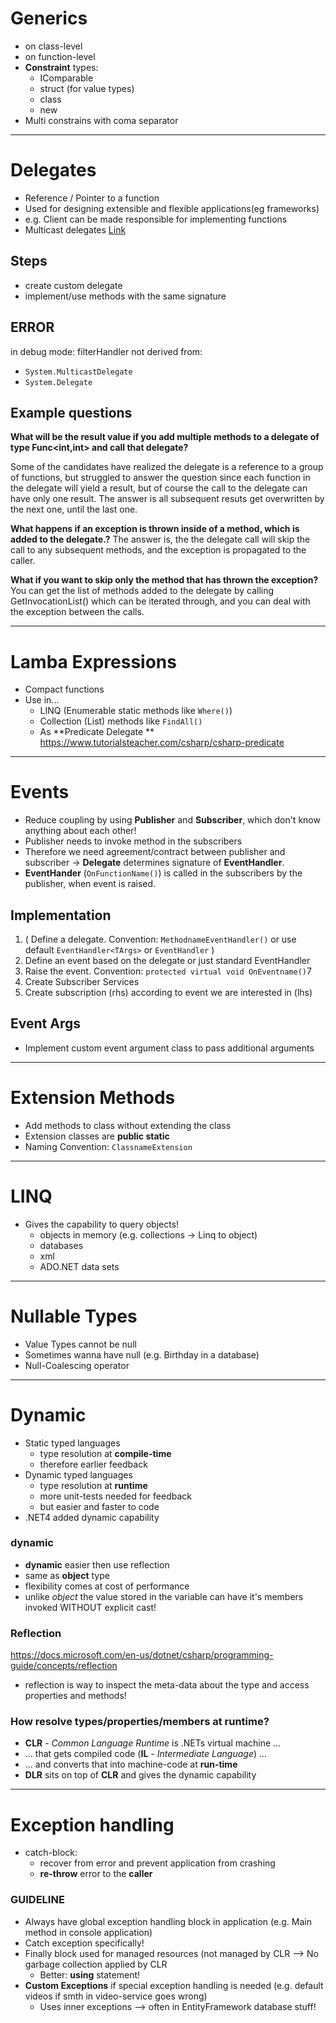 # Generics

- on class-level
- on function-level
- **Constraint** types:
  - IComparable
  - struct (for value types)
  - class
  - new
- Multi constrains with coma separator





-----------------------------------------------------------------------------------------
# Delegates

- Reference / Pointer to a function
- Used for designing extensible and flexible applications(eg frameworks)
- e.g. Client can be made responsible for implementing functions
- Multicast delegates [Link](https://docs.microsoft.com/en-us/dotnet/csharp/programming-guide/delegates/how-to-combine-delegates-multicast-delegates)

## Steps
- create custom delegate
- implement/use methods with the same signature

## ERROR
in debug mode: filterHandler not derived from: 
  - `System.MulticastDelegate`
  - `System.Delegate`
  

## Example questions
**What will be the result value if you add multiple methods to a delegate of type Func<int,int> and call that delegate?**

Some of the candidates have realized the delegate is a reference to a group of functions, but struggled to answer the question since each function in the delegate will yield a result, but of course the call to the delegate can have only one result.
The answer is all subsequent resuts get overwritten by the next one, until the last one.

**What happens if an exception is thrown inside of a method, which is added to the delegate.?**
The answer is, the the delegate call will skip the call to any subsequent methods, and the exception is propagated to the caller.

**What if you want to skip only the method that has thrown the exception?**
You can get the list of methods added to the delegate by calling GetInvocationList() which can be iterated through, and you can deal with the exception between the calls. 





-----------------------------------------------------------------------------------------
# Lamba Expressions

- Compact functions
- Use in...
  - LINQ (Enumerable static methods like `Where()`)
  - Collection (List) methods like `FindAll()`
  - As **Predicate Delegate ** 
    https://www.tutorialsteacher.com/csharp/csharp-predicate



    

-----------------------------------------------------------------------------------------
# Events

- Reduce coupling by using **Publisher** and **Subscriber**, which don't know anything about each other!
- Publisher needs to invoke method in the subscribers 
- Therefore we need agreement/contract between publisher and subscriber -> **Delegate** determines signature of  **EventHandler**.
- **EventHander** (`OnFunctionName()`) is called in the subscribers by the publisher, when event is raised. 

## Implementation
1. ( Define a delegate. Convention: `MethodnameEventHandler()` or use default `EventHandler<TArgs>` or `EventHandler` )
2. Define an event based on the delegate or just standard EventHandler
3. Raise the event. Convention: `protected virtual void OnEventname()`7
4. Create Subscriber Services
5. Create subscription (rhs) according to event we are interested in (lhs)

## Event Args 
- Implement custom event argument class to pass additional arguments





-----------------------------------------------------------------------------------------
# Extension Methods

- Add methods to class without extending the class 
- Extension classes are **public static**
- Naming Convention: `ClassnameExtension`





-----------------------------------------------------------------------------------------
# LINQ

- Gives the capability to query objects!
  - objects in memory (e.g. collections -> Linq to object)
  - databases
  - xml
  - ADO.NET data sets 





-----------------------------------------------------------------------------------------
# Nullable Types

- Value Types cannot be null
- Sometimes wanna have null (e.g. Birthday in a database)
- Null-Coalescing operator





-----------------------------------------------------------------------------------------
# Dynamic

- Static typed languages
   - type resolution at **compile-time**
   - therefore earlier feedback
- Dynamic typed  languages
   - type resolution at **runtime**
   - more unit-tests needed for feedback
   - but easier and faster to code
- .NET4 added dynamic capability 

### dynamic
- **dynamic** easier then use reflection
- same as **object** type
- flexibility comes at cost of performance 
- unlike *object* the value stored in the variable can have it's members invoked WITHOUT explicit cast!

### Reflection

https://docs.microsoft.com/en-us/dotnet/csharp/programming-guide/concepts/reflection

- reflection is way to inspect the meta-data about the type and access properties and methods!

### How resolve types/properties/members at runtime?
- **CLR** - *Common Language Runtime* is .NETs virtual machine ...
- ... that gets compiled code (**IL** - *Intermediate Language*) ...
- ... and converts that into machine-code at **run-time**
- **DLR** sits on top of **CLR** and gives the dynamic capability





-----------------------------------------------------------------------------------------
# Exception handling

- catch-block:
  - recover from error and prevent application from crashing
  - **re-throw** error to the **caller**


### GUIDELINE
- Always have global exception handling block in application (e.g. Main method in console application)
- Catch exception specifically! 
- Finally block used for managed resources (not managed by CLR --> No garbage collection applied by CLR
  - Better: **using** statement!
- **Custom Exceptions** if special exception handling is needed (e.g. default videos if smth in video-service goes wrong)
  - Uses inner exceptions --> often in EntityFramework database stuff!
